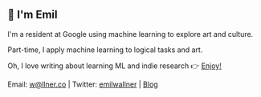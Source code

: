## 👋 I'm Emil

I'm a resident at Google using machine learning to explore art and culture. 

Part-time, I apply machine learning to logical tasks and art.

Oh, I love writing about learning ML and indie research 👉 [Enjoy!](https://www.emilwallner.com/)

Email: w@llner.co | Twitter: [emilwallner](https://twitter.com/EmilWallner) | [Blog](https://www.emilwallner.com/)
